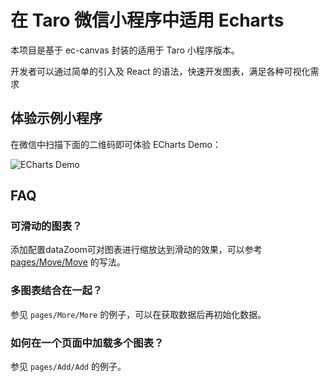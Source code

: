 # 在 Taro 微信小程序中适用 Echarts

本项目是基于 ec-canvas 封装的适用于 Taro 小程序版本。

开发者可以通过简单的引入及 React 的语法，快速开发图表，满足各种可视化需求

## 体验示例小程序

在微信中扫描下面的二维码即可体验 ECharts Demo：

![ECharts Demo](img/weixin-app.jpg)

## FAQ
### 可滑动的图表？

添加配置dataZoom可对图表进行缩放达到滑动的效果，可以参考 [pages/Move/Move]() 的写法。

### 多图表结合在一起？

参见 `pages/More/More` 的例子，可以在获取数据后再初始化数据。

### 如何在一个页面中加载多个图表？

参见 `pages/Add/Add` 的例子。


